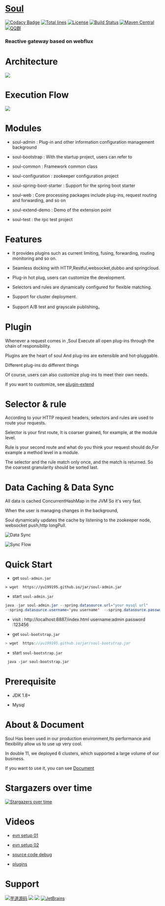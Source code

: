 # [Soul](https://dromara.org)

[![Codacy Badge](https://api.codacy.com/project/badge/Grade/4367ffad5b434b7e8078b3a68cc6398d)](https://www.codacy.com/app/yu199195/soul?utm_source=github.com&amp;utm_medium=referral&amp;utm_content=Dromara/soul&amp;utm_campaign=Badge_Grade)
[![Total lines](https://tokei.rs/b1/github/Dromara/soul?category=lines)](https://github.com/Dromara/soul)
[![License](https://img.shields.io/badge/License-Apache%202.0-blue.svg?label=license)](https://github.com/Dromara/soul/blob/master/LICENSE)
[![Build Status](https://travis-ci.org/Dromara/soul.svg?branch=master)](https://travis-ci.org/Dromara/soul)
[![Maven Central](https://img.shields.io/maven-central/v/org.dromara/soul.svg?label=maven%20central)](http://search.maven.org/#search%7Cga%7C1%7Cg%3A%22org.dromara%22%20AND%soul)
[![QQ群](https://img.shields.io/badge/chat-on%20QQ-ff69b4.svg?style=flat-square)](https://shang.qq.com/wpa/qunwpa?idkey=03bbb6f74b3257989316c0a8cf07cec117314dbdfe4fa7a20870b298b7db2c3b)


### Reactive gateway based on webflux

# Architecture
 
 ![](https://yu199195.github.io/images/soul/soul-framework.png)  
  
# Execution Flow
 
 ![](https://yu199195.github.io/images/soul/soul-handler.png)
  
# Modules

 * soul-admin : Plug-in and other information configuration management background
 
 * soul-bootstrap : With the startup project, users can refer to
 
 * soul-common :  Framework common class
 
 * soul-configuration : zookeeper configuration project
 
 * soul-spring-boot-starter : Support for the spring boot starter
 
 * soul-web : Core processing packages include plug-ins, request routing and forwarding, and so on
 
 * soul-extend-demo : Demo of the extension point
 
 * soul-test : the rpc test project

# Features

   * It provides plugins such as current limiting, fusing, forwarding, routing monitoring and so on.
   
   * Seamless docking with HTTP,Restful,websocket,dubbo and springcloud.
   
   * Plug-in hot plug, users can customize the development.
   
   * Selectors and rules are dynamically configured for flexible matching.

   * Support for cluster deployment.
   
   * Support A/B test and grayscale publishing。
   

# Plugin

 Whenever a request comes in ,Soul Execute all open plug-ins through the chain of responsibility.
 
 Plugins are the heart of soul And plug-ins are extensible and hot-pluggable.
 
 Different plug-ins do different things 
 
 Of course, users can also customize plug-ins to meet their own needs.
 
 If you want to customize, see [plugin-extend](https://dromara.org/website/zh-cn/docs/soul/extend.html)
 

# Selector & rule 

  According to your HTTP request headers, selectors and rules are used to route your requests.
  
  Selector is your first route, It is coarser grained, for example, at the module level.
  
  Rule is your second route and what do you think your request should do,For example a method level in a module.
  
  The selector and the rule match only once, and the match is returned. So the coarsest granularity should be sorted last.
   
  
# Data Caching  & Data Sync
 
  All data is cached ConcurrentHashMap in the JVM So it's very fast.
  
  When the user is managing changes in the background,
  
  Soul dynamically updates the cache by listening to the zookeeper node, websocket push,http longPull.
  
  ![Data Sync](https://bestkobe.gitee.io/images/soul/soul-config-processor.png?_t=201908032316)
  
  ![Sync Flow](https://bestkobe.gitee.io/images/soul/config-strage-processor.png?_t=201908032339)
 
# Quick Start
 * get `soul-admin.jar`
 
```
> wget  https://yu199195.github.io/jar/soul-admin.jar
```

* start `soul-admin.jar`
```java
java -jar soul-admin.jar --spring.datasource.url="your mysql url"  
--spring.datasource.username='you username'  --spring.datasource.password='you password'
```
* visit : http://localhost:8887/index.html  username:admin  password :123456

* get `soul-bootstrap.jar`

```java
> wget  https://yu199195.github.io/jar/soul-bootstrap.jar
```

*  start `soul-bootstrap.jar`  

```xml
 java -jar soul-bootstrap.jar
```

# Prerequisite
 
   * JDK 1.8+
   
   * Mysql
   
# About & Document
  
   Soul Has been used in our production environment,Its performance and flexibility allow us to use up very cool.
   
   In double 11, we deployed 6 clusters, which supported a large volume of our business.
   
   If you want to use it, you can see [Document](https://dromara.org/website/zh-cn/docs/soul/soul.html)
        
# Stargazers over time

[![Stargazers over time](https://starchart.cc/Dromara/soul.svg)](https://starchart.cc/Dromara/soul)

# Videos

* [evn setup 01 ](http://www.iqiyi.com/w_19s6521605.html)

* [evn setup 02 ](http://www.iqiyi.com/w_19s65203ap.html)

* [source code debug](http://www.iqiyi.com/w_19s650tbol.html)

* [plugins](http://www.iqiyi.com/w_19s651zyo9.html)

# Support  

 [![芋道源码](http://www.iocoder.cn/images/common/erweima.jpg)](http://www.iocoder.cn/?from=soul) ![](https://yu199195.github.io/images/public.jpg)  ![](https://yu199195.github.io/images/soul-qq.png)   [![JetBrains](https://yu199195.github.io/images/jetbrains.svg)](https://www.jetbrains.com/?from=soul)
  
 
 